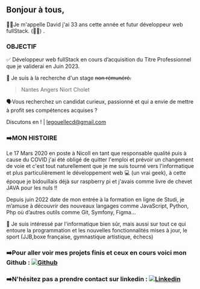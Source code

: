 ## Bonjour à tous,

👩‍💻Je m'appelle David j'ai 33 ans cette année et futur développeur web fullStack. (🤞🏼) .

### OBJECTIF
✅ Développeur web fullStack en cours d’acquisition du Titre Professionnel que je validerai en Juin 2023. 

🔎 Je suis à la recherche d'un stage ~~non rémunéré.~~
  > Nantes
  > Angers
  > Niort
  > Cholet

🗣️Vous recherchez un candidat curieux, passionné et qui a envie de mettre à profit ses compétences acquises ?  

Discutons en ! | legouellecd@gmail.com
                                                                                                                             
### ➡️MON HISTOIRE

Le 17 Mars 2020 en poste à Nicoll en tant que responsable qualité puis à cause du COVID j'ai été obligé de quitter l'emploi et prévoir un changement de voie et c'est tout naturellement que je me suis tourné vers l'informatique et plus particulièrement le développement web 💻 (un vrai geek), à cette époque je bidouillais déjà sur raspberry pi et j'avais comme livre de chevet JAVA pour les nuls !!

Depuis juin 2022 date de mon entrée à la formation en ligne de Studi, je m’amuse à découvrir des nouveaux langages comme JavaScript, Python, Php où d’autres outils comme Git, Symfony, Figma…

👀 Je suis intéressé par l'informatique bien sûr, mais aussi sur tout ce qui entoure la programmation et les nouvelles fonctionnalités mises à jour, le sport (JJB,boxe française, gymnastique artistique, échecs)

### ➡️Pour aller voir mes projets finis et ceux en cours voici mon Github : [![Github](https://img.shields.io/badge/Github-0A66C2?style=for-the-badge&logo=Github&logoColor=white)](https://github.com/DdLgc)

### ➡️N'hésitez pas a prendre contact sur linkedin : [![Linkedin](https://img.shields.io/badge/Linkedin-0A66C2?style=for-the-badge&logo=Linkedin&logoColor=white)]([https://github.com/DdLgc](https://www.linkedin.com/in/david-le-gouellec-551322243/))
